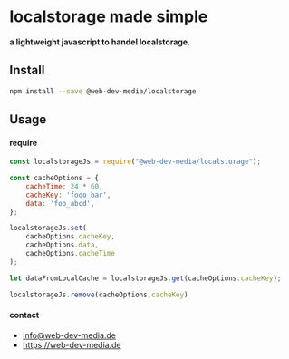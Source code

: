 # localstorage made simple
**a lightweight javascript to handel localstorage.**

## Install
```sh
npm install --save @web-dev-media/localstorage
```

## Usage
#### require
```js
const localstorageJs = require("@web-dev-media/localstorage");

const cacheOptions = {
    cacheTime: 24 * 60,
    cacheKey: 'fooo_bar',
    data: 'foo_abcd',
};

localstorageJs.set(
    cacheOptions.cacheKey,
    cacheOptions.data,
    cacheOptions.cacheTime
);

let dataFromLocalCache = localstorageJs.get(cacheOptions.cacheKey);

localstorageJs.remove(cacheOptions.cacheKey)
```

#### contact
* info@web-dev-media.de
* https://web-dev-media.de

